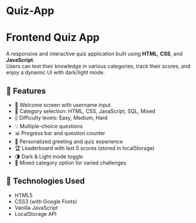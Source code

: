 # Quiz-App

# Frontend Quiz App

A responsive and interactive quiz application built using **HTML**, **CSS**, and **JavaScript**.  
Users can test their knowledge in various categories, track their scores, and enjoy a dynamic UI with dark/light mode.

## 🚀 Features

- 👋 Welcome screen with username input
- 🎯 Category selection: HTML, CSS, JavaScript, SQL, Mixed
- 🎚️ Difficulty levels: Easy, Medium, Hard
- 💡 Multiple-choice questions
- 📊 Progress bar and question counter
- 🧠 Personalized greeting and quiz experience
- 🏆 Leaderboard with last 5 scores (stored in localStorage)
- 🌗 Dark & Light mode toggle
- 🔄 Mixed category option for varied challenges

## 📁 Technologies Used

- HTML5  
- CSS3 (with Google Fonts)  
- Vanilla JavaScript  
- LocalStorage API

